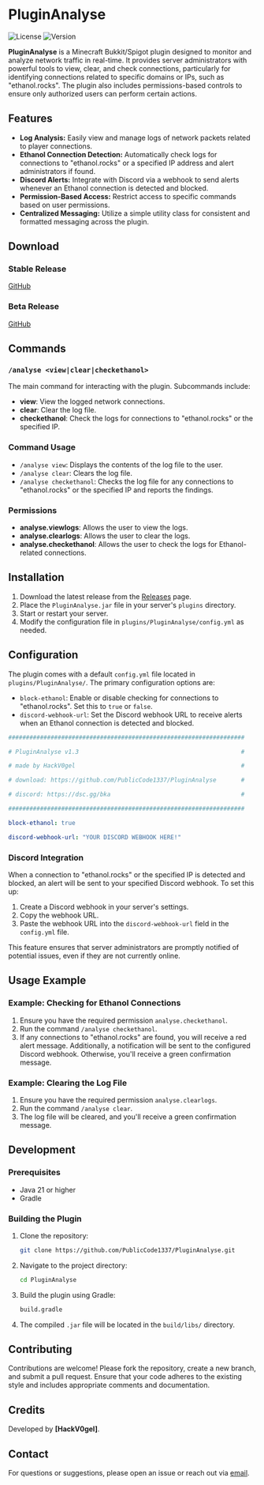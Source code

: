 # PluginAnalyse

![License](https://img.shields.io/badge/license-MIT-green.svg) ![Version](https://img.shields.io/badge/version-1.3-blue.svg)

**PluginAnalyse** is a Minecraft Bukkit/Spigot plugin designed to monitor and analyze network traffic in real-time. It provides server administrators with powerful tools to view, clear, and check connections, particularly for identifying connections related to specific domains or IPs, such as "ethanol.rocks". The plugin also includes permissions-based controls to ensure only authorized users can perform certain actions.

## Features

- **Log Analysis:** Easily view and manage logs of network packets related to player connections.
- **Ethanol Connection Detection:** Automatically check logs for connections to "ethanol.rocks" or a specified IP address and alert administrators if found.
- **Discord Alerts:** Integrate with Discord via a webhook to send alerts whenever an Ethanol connection is detected and blocked.
- **Permission-Based Access:** Restrict access to specific commands based on user permissions.
- **Centralized Messaging:** Utilize a simple utility class for consistent and formatted messaging across the plugin.

## Download

### Stable Release
[GitHub](https://github.com/PublicCode1337/PluginAnalyse/releases/tag/Minecraft)
### Beta Release
[GitHub](https://github.com/PublicCode1337/PluginAnalyse/releases/tag/Beta) 

## Commands

### `/analyse <view|clear|checkethanol>`
The main command for interacting with the plugin. Subcommands include:

- **view**: View the logged network connections.
- **clear**: Clear the log file.
- **checkethanol**: Check the logs for connections to "ethanol.rocks" or the specified IP.

### Command Usage
- `/analyse view`: Displays the contents of the log file to the user.
- `/analyse clear`: Clears the log file.
- `/analyse checkethanol`: Checks the log file for any connections to "ethanol.rocks" or the specified IP and reports the findings.

### Permissions
- **analyse.viewlogs**: Allows the user to view the logs.
- **analyse.clearlogs**: Allows the user to clear the logs.
- **analyse.checkethanol**: Allows the user to check the logs for Ethanol-related connections.

## Installation

1. Download the latest release from the [Releases](#) page.
2. Place the `PluginAnalyse.jar` file in your server's `plugins` directory.
3. Start or restart your server.
4. Modify the configuration file in `plugins/PluginAnalyse/config.yml` as needed.

## Configuration

The plugin comes with a default `config.yml` file located in `plugins/PluginAnalyse/`. The primary configuration options are:

- `block-ethanol`: Enable or disable checking for connections to "ethanol.rocks". Set this to `true` or `false`.
- `discord-webhook-url`: Set the Discord webhook URL to receive alerts when an Ethanol connection is detected and blocked.

```yaml
###################################################################

# PluginAnalyse v1.3                                              #

# made by HackV0gel                                               #

# download: https://github.com/PublicCode1337/PluginAnalyse       #

# discord: https://dsc.gg/bka                                     #

###################################################################

block-ethanol: true

discord-webhook-url: "YOUR DISCORD WEBHOOK HERE!"

```

### Discord Integration

When a connection to "ethanol.rocks" or the specified IP is detected and blocked, an alert will be sent to your specified Discord webhook. To set this up:

1. Create a Discord webhook in your server's settings.
2. Copy the webhook URL.
3. Paste the webhook URL into the `discord-webhook-url` field in the `config.yml` file.

This feature ensures that server administrators are promptly notified of potential issues, even if they are not currently online.

## Usage Example

### Example: Checking for Ethanol Connections

1. Ensure you have the required permission `analyse.checkethanol`.
2. Run the command `/analyse checkethanol`.
3. If any connections to "ethanol.rocks" are found, you will receive a red alert message. Additionally, a notification will be sent to the configured Discord webhook. Otherwise, you'll receive a green confirmation message.

### Example: Clearing the Log File

1. Ensure you have the required permission `analyse.clearlogs`.
2. Run the command `/analyse clear`.
3. The log file will be cleared, and you'll receive a green confirmation message.

## Development

### Prerequisites
- Java 21 or higher
- Gradle

### Building the Plugin

1. Clone the repository:
   ```sh
   git clone https://github.com/PublicCode1337/PluginAnalyse.git
   ```
2. Navigate to the project directory:
   ```sh
   cd PluginAnalyse
   ```
3. Build the plugin using Gradle:
   ```sh
   build.gradle
   ```
4. The compiled `.jar` file will be located in the `build/libs/` directory.

## Contributing

Contributions are welcome! Please fork the repository, create a new branch, and submit a pull request. Ensure that your code adheres to the existing style and includes appropriate comments and documentation.

## Credits

Developed by **[HackV0gel]**.

## Contact

For questions or suggestions, please open an issue or reach out via [email](mailto:contact@cerya.de).
